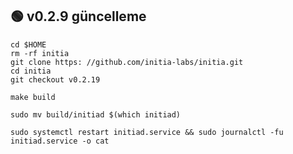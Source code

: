 ## 🟢 v0.2.9 güncelleme
```shell
cd $HOME
rm -rf initia
git clone https: //github.com/initia-labs/initia.git
cd initia
git checkout v0.2.19

make build

sudo mv build/initiad $(which initiad)
```


```shell
sudo systemctl restart initiad.service && sudo journalctl -fu initiad.service -o cat
```
